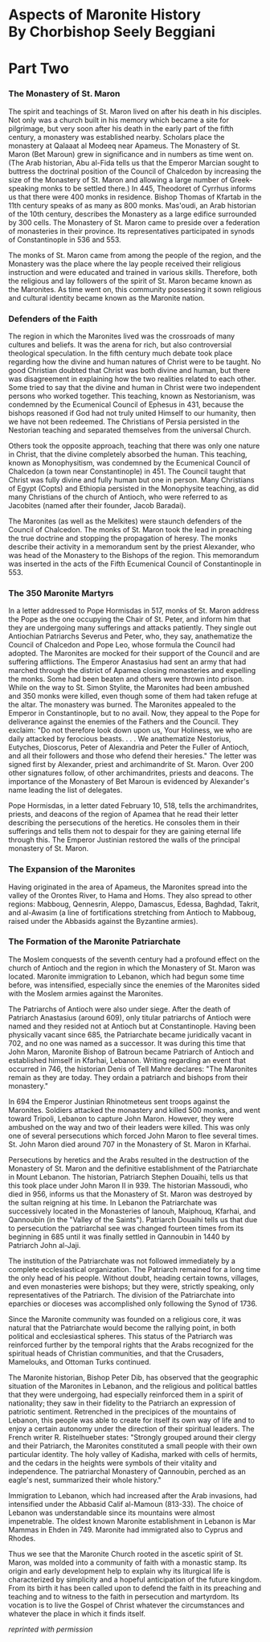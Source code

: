 <h1>
Aspects of Maronite History<br/>
By Chorbishop Seely Beggiani
</h1>

# Part Two

### The Monastery of St. Maron

The spirit and teachings of St. Maron lived on after his death in his disciples. Not only was a church built in his memory which became a site for pilgrimage, but very soon after his death in the early part of the fifth century, a monastery was established nearby. Scholars place the monastery at Qalaaat al Modeeq near Apameus. The Monastery of St. Maron (Bet Maroun) grew in significance and in numbers as time went on. (The Arab historian, Abu al-Fida tells us that the Emperor Marcian sought to buttress the doctrinal position of the Council of Chalcedon by increasing the size of the Monastery of St. Maron and allowing a large number of Greek-speaking monks to be settled there.) In 445, Theodoret of Cyrrhus informs us that there were 400 monks in residence. Bishop Thomas of Kfartab in the 11th century speaks of as many as 800 monks. Mas'oudi, an Arab historian of the 10th century, describes the Monastery as a large edifice surrounded by 300 cells. The Monastery of St. Maron came to preside over a federation of monasteries in their province. Its representatives participated in synods of Constantinople in 536 and 553.

The monks of St. Maron came from among the people of the region, and the Monastery was the place where the lay people received their religious instruction and were educated and trained in various skills. Therefore, both the religious and lay followers of the spirit of St. Maron became known as the Maronites. As time went on, this community possessing it sown religious and cultural identity became known as the Maronite nation.

### Defenders of the Faith

The region in which the Maronites lived was the crossroads of many cultures and beliefs. It was the arena for rich, but also controversial theological speculation. In the fifth century much debate took place regarding how the divine and human natures of Christ were to be taught. No good Christian doubted that Christ was both divine and human, but there was disagreement in explaining how the two realities related to each other. Some tried to say that the divine and human in Christ were two independent persons who worked together. This teaching, known as Nestorianism, was condemned by the Ecumenical Council of Ephesus in 431, because the bishops reasoned if God had not truly united Himself to our humanity, then we have not been redeemed. The Christians of Persia persisted in the Nestorian teaching and separated themselves from the universal Church.

Others took the opposite approach, teaching that there was only one nature in Christ, that the divine completely absorbed the human. This teaching, known as Monophysitism, was condemned by the Ecumenical Council of Chalcedon (a town near Constantinople) in 451. The Council taught that Christ was fully divine and fully human but one in person. Many Christians of Egypt (Copts) and Ethiopia persisted in the Monophysite teaching, as did many Christians of the church of Antioch, who were referred to as Jacobites (named after their founder, Jacob Baradai).

The Maronites (as well as the Melkites) were staunch defenders of the Council of Chalcedon. The monks of St. Maron took the lead in preaching the true doctrine and stopping the propagation of heresy. The monks describe their activity in a memorandum sent by the priest Alexander, who was head of the Monastery to the Bishops of the region. This memorandum was inserted in the acts of the Fifth Ecumenical Council of Constantinople in 553.

### The 350 Maronite Martyrs

In a letter addressed to Pope Hormisdas in 517, monks of St. Maron address the Pope as the one occupying the Chair of St. Peter, and inform him that they are undergoing many sufferings and attacks patiently. They single out Antiochian Patriarchs Severus and Peter, who, they say, anathematize the Council of Chalcedon and Pope Leo, whose formula the Council had adopted. The Maronites are mocked for their support of the Council and are suffering afflictions. The Emperor Anastasius had sent an army that had marched through the district of Apamea closing monasteries and expelling the monks. Some had been beaten and others were thrown into prison. While on the way to St. Simon Stylite, the Maronites had been ambushed and 350 monks were killed, even though some of them had taken refuge at the altar. The monastery was burned. The Maronites appealed to the Emperor in Constantinople, but to no avail. Now, they appeal to the Pope for deliverance against the enemies of the Fathers and the Council. They exclaim: "Do not therefore look down upon us, Your Holiness, we who are daily attacked by ferocious beasts. . . . We anathematize Nestorius, Eutyches, Dioscorus, Peter of Alexandria and Peter the Fuller of Antioch, and all their followers and those who defend their heresies." The letter was signed first by Alexander, priest and archimandrite of St. Maron. Over 200 other signatures follow, of other archimandrites, priests and deacons. The importance of the Monastery of Bet Maroun is evidenced by Alexander's name leading the list of delegates.

Pope Hormisdas, in a letter dated February 10, 518, tells the archimandrites, priests, and deacons of the region of Apamea that he read their letter describing the persecutions of the heretics. He consoles them in their sufferings and tells them not to despair for they are gaining eternal life through this. The Emperor Justinian restored the walls of the principal monastery of St. Maron.

### The Expansion of the Maronites

Having originated in the area of Apameus, the Maronites spread into the valley of the Orontes River, to Hama and Homs. They also spread to other regions: Mabboug, Qennesrin, Aleppo, Damascus, Edessa, Baghdad, Takrit, and al-Awasim (a line of fortifications stretching from Antioch to Mabboug, raised under the Abbasids against the Byzantine armies).

### The Formation of the Maronite Patriarchate

The Moslem conquests of the seventh century had a profound effect on the church of Antioch and the region in which the Monastery of St. Maron was located. Maronite immigration to Lebanon, which had begun some time before, was intensified, especially since the enemies of the Maronites sided with the Moslem armies against the Maronites.

The Patriarchs of Antioch were also under siege. After the death of Patriarch Anastasius (around 609), only titular patriarchs of Antioch were named and they resided not at Antioch but at Constantinople. Having been physically vacant since 685, the Patriarchate became juridically vacant in 702, and no one was named as a successor. It was during this time that John Maron, Maronite Bishop of Batroun became Patriarch of Antioch and established himself in Kfarhai, Lebanon. Writing regarding an event that occurred in 746, the historian Denis of Tell Mahre declares: "The Maronites remain as they are today. They ordain a patriarch and bishops from their monastery."

In 694 the Emperor Justinian Rhinotmeteus sent troops against the Maronites. Soldiers attacked the monastery and killed 500 monks, and went toward Tripoli, Lebanon to capture John Maron. However, they were ambushed on the way and two of their leaders were killed. This was only one of several persecutions which forced John Maron to flee several times. St. John Maron died around 707 in the Monastery of St. Maron in Kfarhai.

Persecutions by heretics and the Arabs resulted in the destruction of the Monastery of St. Maron and the definitive establishment of the Patriarchate in Mount Lebanon. The historian, Patriarch Stephen Douaihi, tells us that this took place under John Maron II in 939. The historian Massoudi, who died in 956, informs us that the Monastery of St. Maron was destroyed by the sultan reigning at his time. In Lebanon the Patriarchate was successively located in the Monasteries of Ianouh, Maiphouq, Kfarhai, and Qannoubin (in the "Valley of the Saints"). Patriarch Douaihi tells us that due to persecution the patriarchal see was changed fourteen times from its beginning in 685 until it was finally settled in Qannoubin in 1440 by Patriarch John al-Jaji.

The institution of the Patriarchate was not followed immediately by a complete ecclesiastical organization. The Patriarch remained for a long time the only head of his people. Without doubt, heading certain towns, villages, and even monasteries were bishops; but they were, strictly speaking, only representatives of the Patriarch. The division of the Patriarchate into eparchies or dioceses was accomplished only following the Synod of 1736.

Since the Maronite community was founded on a religious core, it was natural that the Patriarchate would become the rallying point, in both political and ecclesiastical spheres. This status of the Patriarch was reinforced further by the temporal rights that the Arabs recognized for the spiritual heads of Christian communities, and that the Crusaders, Mamelouks, and Ottoman Turks continued.

The Maronite historian, Bishop Peter Dib, has observed that the geographic situation of the Maronites in Lebanon, and the religious and political battles that they were undergoing, had especially reinforced them in a spirit of nationality; they saw in their fidelity to the Patriarch an expression of patriotic sentiment. Retrenched in the precipices of the mountains of Lebanon, this people was able to create for itself its own way of life and to enjoy a certain autonomy under the direction of their spiritual leaders. The French writer R. Ristelhueber states: "Strongly grouped around their clergy and their Patriarch, the Maronites constituted a small people with their own particular identity. The holy valley of Kadisha, marked with cells of hermits, and the cedars in the heights were symbols of their vitality and independence. The patriarchal Monastery of Qannoubin, perched as an eagle's nest, summarized their whole history."

Immigration to Lebanon, which had increased after the Arab invasions, had intensified under the Abbasid Calif al-Mamoun (813-33). The choice of Lebanon was understandable since its mountains were almost impenetrable. The oldest known Maronite establishment in Lebanon is Mar Mammas in Ehden in 749. Maronite had immigrated also to Cyprus and Rhodes.

Thus we see that the Maronite Church rooted in the ascetic spirit of St. Maron, was molded into a community of faith with a monastic stamp. Its origin and early development help to explain why its liturgical life is characterized by simplicity and a hopeful anticipation of the future kingdom. From its birth it has been called upon to defend the faith in its preaching and teaching and to witness to the faith in persecution and martyrdom. Its vocation is to live the Gospel of Christ whatever the circumstances and whatever the place in which it finds itself.

*reprinted with permission*
